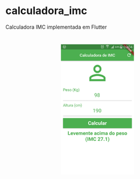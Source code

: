# calculadora_imc

Calculadora IMC implementada em Flutter

<h1 align="center">
  <img alt="PrintScreen Calculadora IMC" title="Calculadora IMC" src=".github/imc-flutter-img.png" width="200px" />
</h1>